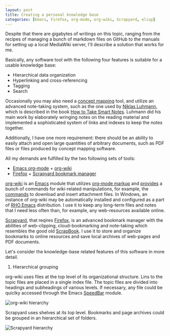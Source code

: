 ```yaml
---
layout: post
title: Creating a personal knowledge base
categories: [Emacs, Firefox, org-mode, org-wiki, Scrapyard, elisp]
---
```


Despite that there are gigabytes of writings on this topic, ranging
from the recipes of managing a bunch of markdown files on GitHub to
the manuals for setting up a local MediaWiki server, I'll describe 
a solution that works for me.

Basically, any software tool with the following four features is suitable 
for a usable knowledge base:

* Hierarchical data organization
* Hyperlinking and cross-referencing
* Tagging
* Search

Occasionally you may also need a [concept mapping](https://en.wikipedia.org/wiki/Concept_map) tool, and utilize an
advanced note-taking system, such as the one used by [Niklas Luhmann](https://en.wikipedia.org/wiki/Niklas_Luhmann),
which is described in the book [How to Take Smart Notes](https://www.goodreads.com/en/book/show/34507927). Luhmann did his
main work by elaborately wringing notes on the reading material and implemented
a sophisticated system of links and indexes to keep the notes together. 

Additionally, I have one more requirement: there should be an ability to
easily attach and open large quantities of arbitrary documents, 
such as PDF files or files produced by concept mapping software.

All my demands are fulfilled by the two following sets of tools:

* [Emacs org-mode](https://orgmode.org/) + [org-wiki](https://github.com/caiorss/org-wiki)
* [Firefox](http://firefox.com) + [Scrapyard bookmark manager](https://addons.mozilla.org/en-US/firefox/addon/scrapyard/)

[org-wiki](https://github.com/caiorss/org-wiki) is an [Emacs](http://emacs.org) module that utilizes
[org-mode markup](http://ergoemacs.org/emacs/emacs_org_markup.html)
and [provides](https://caiorss.github.io/org-wiki/) a bunch of commands
for wiki-related manipulations, for example, the [commands](https://github.com/caiorss/org-wiki#commands-to-download-files) to download and insert attachment files.
In Windows, an instance of org-wiki may be automatically 
installed and configured as a part of [RHO Emacs](https://rho-emacs.sourceforge.io) distribution.
I use it to keep any long-term files and notes that I need less often than, 
for example, any web-resources available online.

[Scrapyard](https://addons.mozilla.org/en-US/firefox/addon/scrapyard/), that
reqires [Firefox](http://firefox.com), is an advanced bookmark manager with 
the abilities of web-clipping, cloud-bookmarking and note-taking which 
resembles the good old [ScrapBook](https://en.wikipedia.org/wiki/ScrapBook).
I use it to store and organize bookmarks to online resources and save
local archives of web-pages and PDF documents.

Let's consider the knowledge-base related features of this software in more
detail.


1. Hierarchical grouping

org-wiki uses files at the top level of its organizational structure. 
Lins to the topic files are placed in a single index file. The topic files
are divided into headings and subheadings of various levels. If necessary, any
file could be quiclky accessed through the Emacs [SpeedBar](https://www.emacswiki.org/emacs/SpeedBar) module.

![org-wiki hierarchy](/posts/images/org-wiki-hierarchy.png)

Scrapyard uses shelves at its top level. Bookmarks and page archives could
be grouped in an hierarchical set of folders.

![Scrapyard hierarchy](/posts/images/scrapyard-hierarchy.png)


